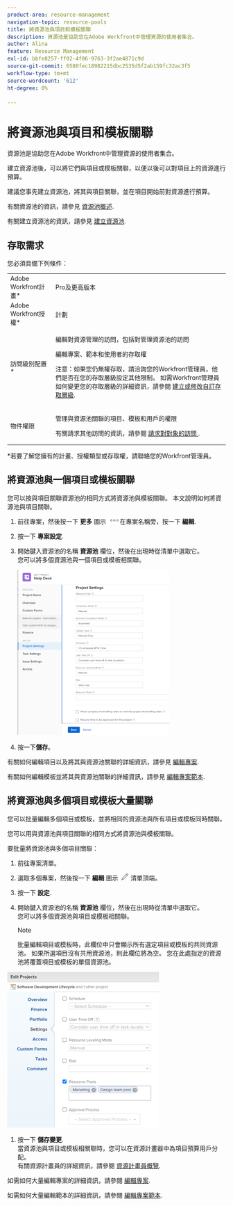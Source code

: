 ```yaml
---
product-area: resource-management
navigation-topic: resource-pools
title: 將資源池與項目和模板關聯
description: 資源池是協助您在Adobe Workfront中管理資源的使用者集合。
author: Alina
feature: Resource Management
exl-id: bbfe8257-ff02-4f06-9763-3f2ae4871c9d
source-git-commit: 6580fec18982215dbc2535d5f2ab159fc32ac3f5
workflow-type: tm+mt
source-wordcount: '612'
ht-degree: 0%

---
```


# 將資源池與項目和模板關聯


<!-- drafted for bulk editing projects: make this live when we release edit projects in bulk and replace the screen shot below (marked) and make the shot in yellow showing adding resource pools to multiple projects:
<span class="preview">The highlighted information on this page refers to functionality not yet generally available. It is available only in the Preview environment.</span> 

-->

<!--
<div data-mc-conditions="QuicksilverOrClassic.Draft mode">
<p>The sections about how to add resource pools to templates, projects are duplicated from the articles listed in those sections (Editing Projects, Creating a Template, etc).</p>
<p>***I decided to keep these steps here, though, because it's hard to parse through those much lunger articles for just updating this one field.)</p>
</div>
-->

資源池是協助您在Adobe Workfront中管理資源的使用者集合。

建立資源池後，可以將它們與項目或模板關聯，以便以後可以對項目上的資源進行預算。

建議您事先建立資源池，將其與項目關聯，並在項目開始前對資源進行預算。

有關資源池的資訊，請參見 [資源池概述](../../../resource-mgmt/resource-planning/resource-pools/work-with-resource-pools.md).

有關建立資源池的資訊，請參見 [建立資源池](../../../resource-mgmt/resource-planning/resource-pools/create-resource-pools.md).

## 存取需求

您必須具備下列條件：

<table style="table-layout:auto"> 
 <col> 
 <col> 
 <tbody> 
  <tr> 
   <td role="rowheader">Adobe Workfront計畫*</td> 
   <td> <p>Pro及更高版本</p> </td> 
  </tr> 
  <tr> 
   <td role="rowheader">Adobe Workfront授權*</td> 
   <td> <p>計劃 </p> </td> 
  </tr> 
  <tr> 
   <td role="rowheader">訪問級別配置*</td> 
   <td> <p>編輯對資源管理的訪問，包括對管理資源池的訪問</p> <p>編輯專案、範本和使用者的存取權</p> <p>注意：如果您仍無權存取，請洽詢您的Workfront管理員，他們是否在您的存取層級設定其他限制。 如需Workfront管理員如何變更您的存取層級的詳細資訊，請參閱 <a href="../../../administration-and-setup/add-users/configure-and-grant-access/create-modify-access-levels.md" class="MCXref xref">建立或修改自訂存取層級</a>.</p> </td> 
  </tr> 
  <tr data-mc-conditions=""> 
   <td role="rowheader">物件權限</td> 
   <td> <p>管理與資源池關聯的項目、模板和用戶的權限</p> <p>有關請求其他訪問的資訊，請參閱 <a href="../../../workfront-basics/grant-and-request-access-to-objects/request-access.md" class="MCXref xref">請求對對象的訪問 </a>.</p> </td> 
  </tr> 
 </tbody> 
</table>

&#42;若要了解您擁有的計畫、授權類型或存取權，請聯絡您的Workfront管理員。

## 將資源池與一個項目或模板關聯

您可以按與項目關聯資源池的相同方式將資源池與模板關聯。 本文說明如何將資源池與項目關聯。

1. 前往專案，然後按一下 **更多** 圖示 ![](assets/more-icon.png)在專案名稱旁，按一下 **編輯**.

1. 按一下 **專案設定**.

1. 開始鍵入資源池的名稱 **資源池** 欄位，然後在出現時從清單中選取它。\
   您可以將多個資源池與一個項目或模板相關聯。

   ![](assets/nwe-project-settings-in-edit-project-box-350x380.png)

1. 按一下&#x200B;**儲存**。

有關如何編輯項目以及將其與資源池關聯的詳細資訊，請參見 [編輯專案](../../../manage-work/projects/manage-projects/edit-projects.md).

有關如何編輯模板並將其與資源池關聯的詳細資訊，請參見 [編輯專案範本](../../../manage-work/projects/create-and-manage-templates/edit-templates.md).

## 將資源池與多個項目或模板大量關聯

您可以批量編輯多個項目或模板，並將相同的資源池與所有項目或模板同時關聯。

您可以用與資源池與項目關聯的相同方式將資源池與模板關聯。

要批量將資源池與多個項目關聯：

1. 前往專案清單。
1. 選取多個專案，然後按一下 **編輯** 圖示 ![](assets/edit-icon.png) 清單頂端。

1. 按一下 **設定**.
1. 開始鍵入資源池的名稱 **資源池** 欄位，然後在出現時從清單中選取它。\
   您可以將多個資源池與項目或模板相關聯。

   >[!NOTE]
   >
   >批量編輯項目或模板時，此欄位中只會顯示所有選定項目或模板的共同資源池。 如果所選項目沒有共用資源池，則此欄位將為空。 您在此處指定的資源池將覆蓋項目或模板的單個資源池。

<!--drafted note for bulk editing projects - update the screen shot below for Edit Projects with the new UI in bulk and add the preview tags to the picture for Preview-->

![add_resource_pools_to_multiple_projects.png](assets/add-resource-pools-to-multiple-projects-350x358.png)

1. 按一下 **儲存變更**.\
   當資源池與項目或模板相關聯時，您可以在資源計畫器中為項目預算用戶分配。\
   有關資源計畫員的詳細資訊，請參閱 [資源計畫員概覽](../../../resource-mgmt/resource-planning/get-started-resource-planner.md).

如需如何大量編輯專案的詳細資訊，請參閱 [編輯專案](../../../manage-work/projects/manage-projects/edit-projects.md).

如需如何大量編輯範本的詳細資訊，請參閱 [編輯專案範本](../../../manage-work/projects/create-and-manage-templates/edit-templates.md).
